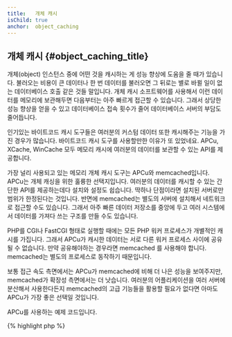 ```yaml
---
title:   개체 캐시 
isChild: true
anchor:  object_caching
---
```


## 개체 캐시 {#object_caching_title}

개체(object) 인스턴스 중에 어떤 것을 캐시하는 게 성능 향상에 도움을 줄 때가 있습니다. 불러오는 비용이 큰 데이터나 한
번 데이터를 불러오면 그 뒤로는 별로 바뀔 일이 없는 데이터베이스 호출 같은 것들 말입니다. 개체 캐시 소프트웨어를
사용해서 이런 데이터를 메모리에 보관해두면 다음부터는 아주 빠르게 접근할 수 있습니다. 그래서 상당한 성능 향상을 얻을
수 있고 데이터베이스 접속 횟수가 줄어 데이터베이스 서버의 부담도 줄어듭니다.

인기있는 바이트코드 캐시 도구들은 여러분의 커스텀 데이터 또한 캐시해주는 기능을 가진 경우가 많습니다. 바이트코드 캐시
도구를 사용할만한 이유가 또 있었네요. APCu, XCache, WinCache 모두 메모리 캐시에 여러분의 데이터를 보관할 수 있는 API를
제공합니다.

가장 널리 사용되고 있는 메모리 개체 캐시 도구는 APCu와 memcached입니다. APCu는 개체 캐싱을 위한 훌륭한 선택지입니다.
여러분의 데이터를 캐시할 수 있는 간단한 API를 제공하는데다 설치와 설정도 쉽습니다. 딱하나 단점이라면 설치된 서버로만
범위가 한정된다는 것입니다. 반면에 memcached는 별도의 서버에 설치해서 네트워크로 접근할 수도 있습니다. 그래서 아주
빠른 데이터 저장소를 중앙에 두고 여러 시스템에서 데이터를 가져다 쓰는 구조를 만들 수도 있습니다.

PHP를 CGI나 FastCGI 형태로 실행할 때에는 모든 PHP 워커 프로세스가 개별적인 캐시를 가집니다. 그래서 APCu가 캐시한
데이터는 서로 다른 워커 프로세스 사이에 공유될 수 없습니다. 만약 공유해야하는 경우라면 memcached 를 사용해야 합니다.
memcached는 별도의 프로세스로 동작하기 때문입니다.

보통 접근 속도 측면에서는 APCu가 memcached에 비해 더 나은 성능을 보여주지만, memcached가 확장성 측면에서는 더
낫습니다. 여러분의 어플리케이션을 여러 서버에 분산해서 사용한다든지 memcached의 고급 기능들을 활용할 필요가 없다면
아마도 APCu가 가장 좋은 선택일 것입니다.

APCu를 사용하는 예제 코드입니다.

{% highlight php %}
<?php
// 캐시에 'expensive_data'가 저장되어 있는지 확인한다
$data = apc_fetch('expensive_data');
if ($data === false) {
    // 캐시에 저장된 데이터가 없다. 저장했다가 나중에 사용하자.
    apc_add('expensive_data', $data = get_expensive_data());
}

print_r($data);
{% endhighlight %}

PHP 5.5보다 낮은 버전에서는 APC가 개체 캐시와 바이트코드 캐시 기능을 모두 제공했습니다. 하지만 PHP 5.5부터는 
내장된 바이트코드 캐시(OPcache)가 있으므로, APC 프로젝트는 APC의 개체 캐시 기능만을 분리하여 제공하는 APCu라는
프로젝트로 변화하였습니다.

### 인기있는 개체 캐시 도구들에 대해서 더 알아보기

* [APCu](https://github.com/krakjoe/apcu)
* [APC Functions](http://php.net/ref.apc)
* [Memcached](http://memcached.org/)
* [Redis](http://redis.io/)
* [XCache APIs](http://xcache.lighttpd.net/wiki/XcacheApi)
* [WinCache Functions](http://php.net/ref.wincache)
